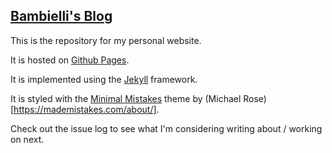 ## [Bambielli's Blog](https://www.bambielli.com)

This is the repository for my personal website.

It is hosted on [Github Pages](https://pages.github.com/).

It is implemented using the [Jekyll](https://jekyllrb.com) framework.

It is styled with the [Minimal Mistakes](https://mmistakes.github.io/minimal-mistakes/) theme by (Michael Rose)[https://mademistakes.com/about/].

Check out the issue log to see what I'm considering writing about / working on next.


